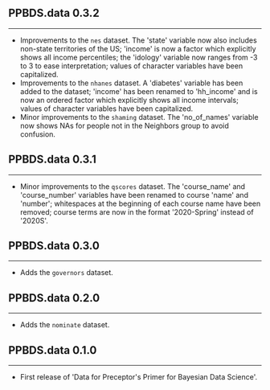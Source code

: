 ## PPBDS.data 0.3.2

---

- Improvements to the `nes` dataset. The 'state' variable now also includes non-state territories of the US; 'income' is now a factor which explicitly shows all income percentiles; the 'idology' variable now ranges from -3 to 3 to ease interpretation; values of character variables have been capitalized.
- Improvements to the `nhanes` dataset. A 'diabetes' variable has been added to the dataset; 'income' has been renamed to 'hh_income' and is now an ordered factor which explicitly shows all income intervals; values of character variables have been capitalized.
- Minor improvements to the `shaming` dataset. The 'no_of_names' variable now shows NAs for people not in the Neighbors group to avoid confusion.





## PPBDS.data 0.3.1

---

- Minor improvements to the `qscores` dataset. The 'course_name' and 'course_number' variables have been renamed to course 'name' and 'number'; whitespaces at the beginning of each course name have been removed; course terms are now in the format '2020-Spring' instead of '2020S'.




## PPBDS.data 0.3.0

---

- Adds the `governors` dataset.




## PPBDS.data 0.2.0

---

- Adds the `nominate` dataset.




## PPBDS.data 0.1.0

---

- First release of 'Data for Preceptor's Primer for Bayesian Data Science'.






